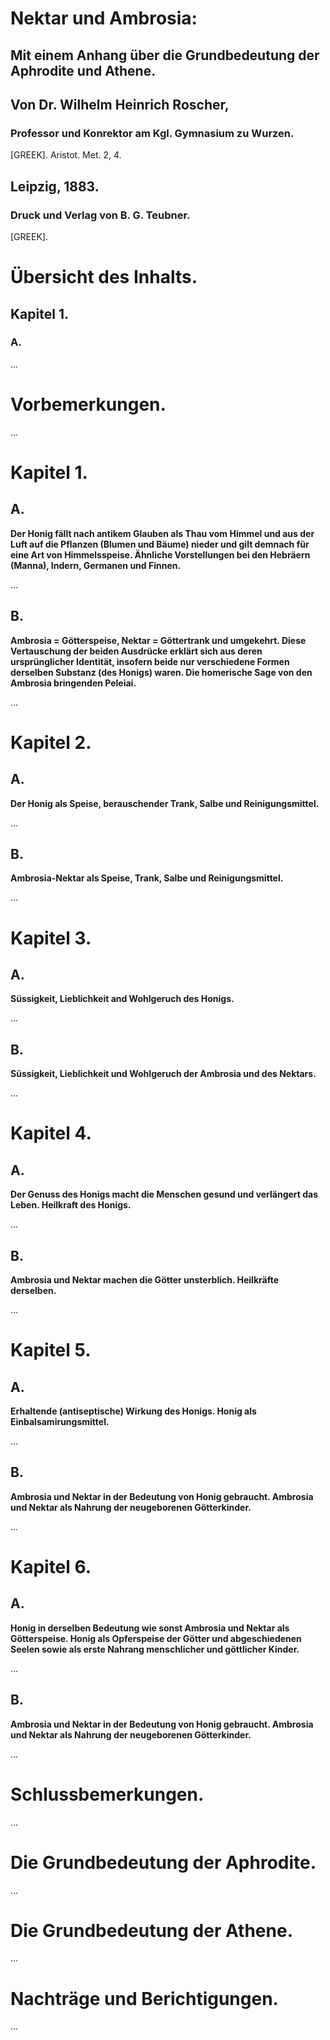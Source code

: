 # Nektar und Ambrosia:

## Mit einem Anhang über die Grundbedeutung der Aphrodite und Athene.

## Von Dr. Wilhelm Heinrich Roscher,

### Professor und Konrektor am Kgl. Gymnasium zu Wurzen.

[GREEK]. Aristot. Met. 2, 4.

## Leipzig, 1883.

### Druck und Verlag von B. G. Teubner.

[GREEK].

# Übersicht des Inhalts.

## Kapitel 1.

### A.

...

# Vorbemerkungen.

...

# Kapitel 1.

## A. 

**Der Honig fällt nach antikem Glauben als Thau vom Himmel und aus der Luft auf die Pflanzen (Blumen und Bäume) nieder und gilt demnach für eine Art von Himmelsspeise. Ähnliche Vorstellungen bei den Hebräern (Manna), Indern, Germanen und Finnen.**

...

## B.

**Ambrosia = Götterspeise, Nektar = Göttertrank und umgekehrt. Diese Vertauschung der beiden Ausdrücke erklärt sich aus deren ursprünglicher Identität, insofern beide nur verschiedene Formen derselben Substanz (des Honigs) waren. Die homerische Sage von den Ambrosia bringenden Peleiai.**

...

# Kapitel 2.

## A.

**Der Honig als Speise, berauschender Trank, Salbe und Reinigungsmittel.**

...


## B.

**Ambrosia-Nektar als Speise, Trank, Salbe und Reinigungsmittel.**

...

# Kapitel 3.

## A.

**Süssigkeit, Lieblichkeit and Wohlgeruch des Honigs.**

...

## B.

**Süssigkeit, Lieblichkeit und Wohlgeruch der Ambrosia und des Nektars.**

...

# Kapitel 4.

## A.

**Der Genuss des Honigs macht die Menschen gesund und verlängert das Leben. Heilkraft des Honigs.**

...

## B.

**Ambrosia und Nektar machen die Götter unsterblich. Heilkräfte derselben.**

...

# Kapitel 5.

## A.

**Erhaltende (antiseptische) Wirkung des Honigs. Honig als Einbalsamirungsmittel.**

...

## B.

**Ambrosia und Nektar in der Bedeutung von Honig gebraucht. Ambrosia und Nektar als Nahrung der neugeborenen Götterkinder.**

...

# Kapitel 6.

## A.

**Honig in derselben Bedeutung wie sonst Ambrosia und Nektar als Götterspeise. Honig als Opferspeise der Götter und abgeschiedenen Seelen sowie als erste Nahrang menschlicher und göttlicher Kinder.**

...

## B.

**Ambrosia und Nektar in der Bedeutung von Honig gebraucht. Ambrosia und Nektar als Nahrung der neugeborenen Götterkinder.**

...

# Schlussbemerkungen.

...

# Die Grundbedeutung der Aphrodite.

...

# Die Grundbedeutung der Athene.

...

# Nachträge und Berichtigungen.

...
